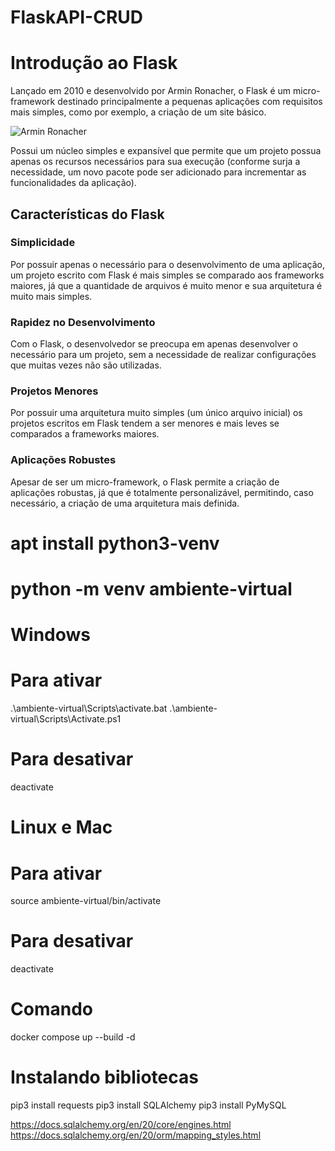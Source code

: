 # FlaskAPI-CRUD
# Introdução ao Flask

Lançado em 2010 e desenvolvido por Armin Ronacher, o Flask é um micro-framework destinado principalmente a pequenas aplicações com requisitos mais simples, como por exemplo, a criação de um site básico.

![Armin Ronacher]([https://upload.wikimedia.org/wikipedia/commons/4/4e/Armin_Ronacher.jpg](https://images.app.goo.gl/W7pkLioF2qsR4ozJ6))

Possui um núcleo simples e expansível que permite que um projeto possua apenas os recursos necessários para sua execução (conforme surja a necessidade, um novo pacote pode ser adicionado para incrementar as funcionalidades da aplicação).

## Características do Flask

### Simplicidade
Por possuir apenas o necessário para o desenvolvimento de uma aplicação, um projeto escrito com Flask é mais simples se comparado aos frameworks maiores, já que a quantidade de arquivos é muito menor e sua arquitetura é muito mais simples.

### Rapidez no Desenvolvimento
Com o Flask, o desenvolvedor se preocupa em apenas desenvolver o necessário para um projeto, sem a necessidade de realizar configurações que muitas vezes não são utilizadas.

### Projetos Menores
Por possuir uma arquitetura muito simples (um único arquivo inicial) os projetos escritos em Flask tendem a ser menores e mais leves se comparados a frameworks maiores.

### Aplicações Robustes
Apesar de ser um micro-framework, o Flask permite a criação de aplicações robustas, já que é totalmente personalizável, permitindo, caso necessário, a criação de uma arquitetura mais definida.

# apt install python3-venv

# python -m venv ambiente-virtual

# Windows
# Para ativar
.\ambiente-virtual\Scripts\activate.bat
.\ambiente-virtual\Scripts\Activate.ps1
# Para desativar
deactivate

# Linux e Mac
# Para ativar
source ambiente-virtual/bin/activate
# Para desativar
deactivate

# Comando
docker compose up --build -d

# Instalando bibliotecas
pip3 install requests
pip3 install SQLAlchemy
pip3 install PyMySQL

https://docs.sqlalchemy.org/en/20/core/engines.html
https://docs.sqlalchemy.org/en/20/orm/mapping_styles.html
